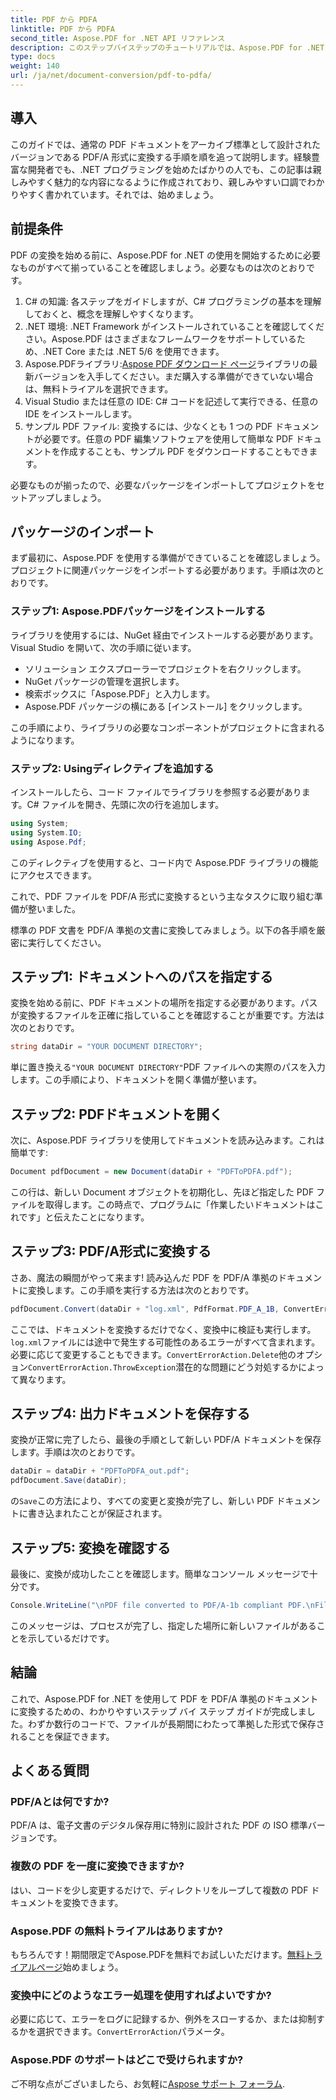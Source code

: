 ```yaml
---
title: PDF から PDFA
linktitle: PDF から PDFA
second_title: Aspose.PDF for .NET API リファレンス
description: このステップバイステップのチュートリアルでは、Aspose.PDF for .NET を使用して PDF ファイルを PDF/A 形式に変換する方法を学習します。
type: docs
weight: 140
url: /ja/net/document-conversion/pdf-to-pdfa/
---
```

## 導入

このガイドでは、通常の PDF ドキュメントをアーカイブ標準として設計されたバージョンである PDF/A 形式に変換する手順を順を追って説明します。経験豊富な開発者でも、.NET プログラミングを始めたばかりの人でも、この記事は親しみやすく魅力的な内容になるように作成されており、親しみやすい口調でわかりやすく書かれています。それでは、始めましょう。

## 前提条件

PDF の変換を始める前に、Aspose.PDF for .NET の使用を開始するために必要なものがすべて揃っていることを確認しましょう。必要なものは次のとおりです。

1. C# の知識: 各ステップをガイドしますが、C# プログラミングの基本を理解しておくと、概念を理解しやすくなります。
2. .NET 環境: .NET Framework がインストールされていることを確認してください。Aspose.PDF はさまざまなフレームワークをサポートしているため、.NET Core または .NET 5/6 を使用できます。
3.  Aspose.PDFライブラリ:[Aspose PDF ダウンロード ページ](https://releases.aspose.com/pdf/net)ライブラリの最新バージョンを入手してください。まだ購入する準備ができていない場合は、無料トライアルを選択できます。
4. Visual Studio または任意の IDE: C# コードを記述して実行できる、任意の IDE をインストールします。
5. サンプル PDF ファイル: 変換するには、少なくとも 1 つの PDF ドキュメントが必要です。任意の PDF 編集ソフトウェアを使用して簡単な PDF ドキュメントを作成することも、サンプル PDF をダウンロードすることもできます。

必要なものが揃ったので、必要なパッケージをインポートしてプロジェクトをセットアップしましょう。

## パッケージのインポート

まず最初に、Aspose.PDF を使用する準備ができていることを確認しましょう。プロジェクトに関連パッケージをインポートする必要があります。手順は次のとおりです。

### ステップ1: Aspose.PDFパッケージをインストールする

ライブラリを使用するには、NuGet 経由でインストールする必要があります。Visual Studio を開いて、次の手順に従います。

- ソリューション エクスプローラーでプロジェクトを右クリックします。
- NuGet パッケージの管理を選択します。
- 検索ボックスに「Aspose.PDF」と入力します。
- Aspose.PDF パッケージの横にある [インストール] をクリックします。

この手順により、ライブラリの必要なコンポーネントがプロジェクトに含まれるようになります。

### ステップ2: Usingディレクティブを追加する

インストールしたら、コード ファイルでライブラリを参照する必要があります。C# ファイルを開き、先頭に次の行を追加します。

```csharp
using System;
using System.IO;
using Aspose.Pdf;
```

このディレクティブを使用すると、コード内で Aspose.PDF ライブラリの機能にアクセスできます。

これで、PDF ファイルを PDF/A 形式に変換するという主なタスクに取り組む準備が整いました。

標準の PDF 文書を PDF/A 準拠の文書に変換してみましょう。以下の各手順を厳密に実行してください。

## ステップ1: ドキュメントへのパスを指定する

変換を始める前に、PDF ドキュメントの場所を指定する必要があります。パスが変換するファイルを正確に指していることを確認することが重要です。方法は次のとおりです。

```csharp
string dataDir = "YOUR DOCUMENT DIRECTORY";
```

単に置き換える`"YOUR DOCUMENT DIRECTORY"`PDF ファイルへの実際のパスを入力します。この手順により、ドキュメントを開く準備が整います。

## ステップ2: PDFドキュメントを開く

次に、Aspose.PDF ライブラリを使用してドキュメントを読み込みます。これは簡単です:

```csharp
Document pdfDocument = new Document(dataDir + "PDFToPDFA.pdf");
```

この行は、新しい Document オブジェクトを初期化し、先ほど指定した PDF ファイルを取得します。この時点で、プログラムに「作業したいドキュメントはこれです」と伝えたことになります。

## ステップ3: PDF/A形式に変換する

さあ、魔法の瞬間がやって来ます! 読み込んだ PDF を PDF/A 準拠のドキュメントに変換します。この手順を実行する方法は次のとおりです。

```csharp
pdfDocument.Convert(dataDir + "log.xml", PdfFormat.PDF_A_1B, ConvertErrorAction.Delete);
```

ここでは、ドキュメントを変換するだけでなく、変換中に検証も実行します。`log.xml`ファイルには途中で発生する可能性のあるエラーがすべて含まれます。必要に応じて変更することもできます。`ConvertErrorAction.Delete`他のオプション`ConvertErrorAction.ThrowException`潜在的な問題にどう対処するかによって異なります。

## ステップ4: 出力ドキュメントを保存する

変換が正常に完了したら、最後の手順として新しい PDF/A ドキュメントを保存します。手順は次のとおりです。

```csharp
dataDir = dataDir + "PDFToPDFA_out.pdf";
pdfDocument.Save(dataDir);
```

の`Save`この方法により、すべての変更と変換が完了し、新しい PDF ドキュメントに書き込まれたことが保証されます。

## ステップ5: 変換を確認する

最後に、変換が成功したことを確認します。簡単なコンソール メッセージで十分です。

```csharp
Console.WriteLine("\nPDF file converted to PDF/A-1b compliant PDF.\nFile saved at " + dataDir);
```

このメッセージは、プロセスが完了し、指定した場所に新しいファイルがあることを示しているだけです。

## 結論

これで、Aspose.PDF for .NET を使用して PDF を PDF/A 準拠のドキュメントに変換するための、わかりやすいステップ バイ ステップ ガイドが完成しました。わずか数行のコードで、ファイルが長期間にわたって準拠した形式で保存されることを保証できます。


## よくある質問

### PDF/Aとは何ですか?
PDF/A は、電子文書のデジタル保存用に特別に設計された PDF の ISO 標準バージョンです。

### 複数の PDF を一度に変換できますか?
はい、コードを少し変更するだけで、ディレクトリをループして複数の PDF ドキュメントを変換できます。

### Aspose.PDF の無料トライアルはありますか?
もちろんです！期間限定でAspose.PDFを無料でお試しいただけます。[無料トライアルページ](https://releases.aspose.com/)始めましょう。

### 変換中にどのようなエラー処理を使用すればよいですか?
必要に応じて、エラーをログに記録するか、例外をスローするか、または抑制するかを選択できます。`ConvertErrorAction`パラメータ。

### Aspose.PDF のサポートはどこで受けられますか?
ご不明な点がございましたら、お気軽に[Aspose サポート フォーラム](https://forum.aspose.com/c/pdf/10).